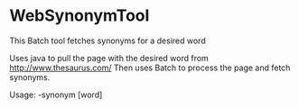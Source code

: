 # WebSynonymTool
This Batch tool fetches synonyms for a desired word

Uses java to pull the page with the desired word from http://www.thesaurus.com/ 
Then uses Batch to process the page and fetch synonyms.

Usage:
    -synonym [word]
